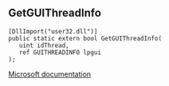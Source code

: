 ## GetGUIThreadInfo

```
[DllImport("user32.dll")]
public static extern bool GetGUIThreadInfo(
   uint idThread,
   ref GUITHREADINFO lpgui
);
```

[Microsoft documentation](https://docs.microsoft.com/en-us/windows/win32/api/winuser/nf-winuser-getguithreadinfo)
